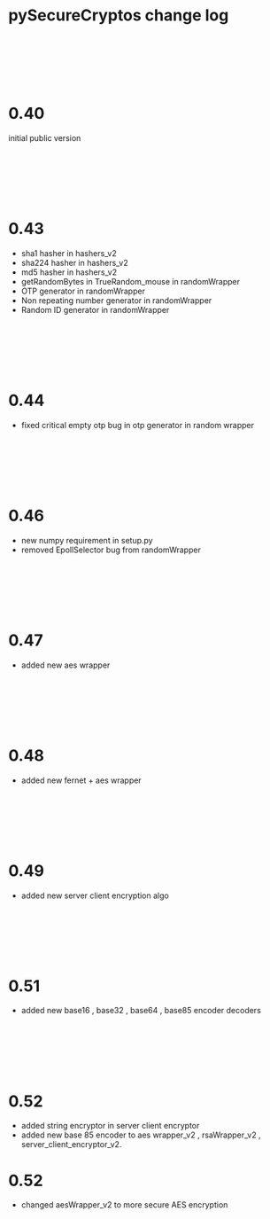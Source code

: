 # pySecureCryptos change log

<br>
<br>
<br>
<br>
<br>


# 0.40

initial public version



<br>
<br>
<br>
<br>
<br>



# 0.43

* sha1 hasher in hashers_v2
* sha224 hasher in hashers_v2
* md5 hasher in hashers_v2
* getRandomBytes in TrueRandom_mouse in randomWrapper
* OTP generator in randomWrapper
* Non repeating number generator in randomWrapper
* Random ID generator in randomWrapper



<br>
<br>
<br>
<br>
<br>


# 0.44

* fixed critical empty otp bug in otp generator in random wrapper



<br>
<br>
<br>
<br>
<br>


# 0.46

* new numpy requirement in setup.py
* removed EpollSelector bug from randomWrapper


<br>
<br>
<br>
<br>
<br>


# 0.47

* added new aes wrapper


<br>
<br>
<br>
<br>
<br>


# 0.48

* added new fernet + aes wrapper


<br>
<br>
<br>
<br>
<br>


# 0.49

* added new server client encryption algo



<br>
<br>
<br>
<br>
<br>


# 0.51

* added new base16 , base32 , base64 , base85 encoder decoders




<br>
<br>
<br>
<br>
<br>


# 0.52

* added string encryptor in server client encryptor
* added new base 85 encoder to aes wrapper_v2 , rsaWrapper_v2 , server_client_encryptor_v2.





# 0.52

* changed aesWrapper_v2 to more secure AES encryption

